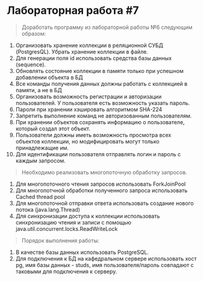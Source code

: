 # Лабораторная работа #7
>Доработать программу из лабораторной работы №6 следующим образом:
1. Организовать хранение коллекции в реляционной СУБД (PostgresQL). Убрать хранение коллекции в файле.
2. Для генерации поля id использовать средства базы данных (sequence).
3. Обновлять состояние коллекции в памяти только при успешном добавлении объекта в БД
4. Все команды получения данных должны работать с коллекцией в памяти, а не в БД
5. Организовать возможность регистрации и авторизации пользователей. У пользователя есть возможность указать пароль.
6. Пароли при хранении хэшировать алгоритмом SHA-224
7. Запретить выполнение команд не авторизованным пользователям.
8. При хранении объектов сохранять информацию о пользователе, который создал этот объект.
9. Пользователи должны иметь возможность просмотра всех объектов коллекции, но модифицировать могут только принадлежащие им.
11. Для идентификации пользователя отправлять логин и пароль с каждым запросом.

> Необходимо реализовать многопоточную обработку запросов.
1. Для многопоточного чтения запросов использовать ForkJoinPool
2. Для многопотчной обработки полученного запроса использовать Cached thread pool
3. Для многопоточной отправки ответа использовать создание нового потока (java.lang.Thread)
4. Для синхронизации доступа к коллекции использовать синхронизацию чтения и записи с помощью java.util.concurrent.locks.ReadWriteLock

> Порядок выполнения работы:
1. В качестве базы данных использовать PostgreSQL.
2. Для подключения к БД на кафедральном сервере использовать хост pg, имя базы данных - studs, имя пользователя/пароль совпадают с таковыми для подключения к серверу.
